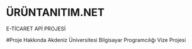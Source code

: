 # ÜRÜNTANITIM.NET 
E-TİCARET APİ PROJESİ

#Proje Hakkında
Akdeniz Üniversitesi Bilgisayar Programcılığı Vize Projesi

